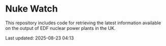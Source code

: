 # Nuke Watch

This repository includes code for retrieving the latest information available on the output of EDF nuclear power plants in the UK.

Last updated: 2025-08-23 04:13